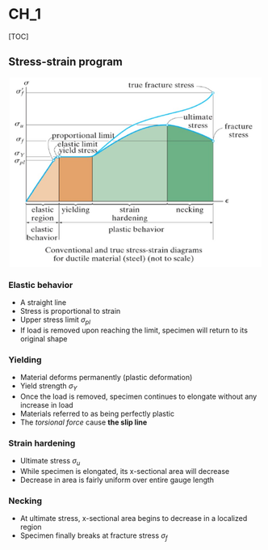# CH_1

[TOC]

## Stress-strain program

<div align = center><img width = 500px height= 375px src = "./assets/Ch_2_figure_1.png"></div>

### Elastic behavior

- A straight line
- Stress is proportional to strain
- Upper stress limit $\sigma_{pl}$
- If load is removed upon reaching the limit, specimen will return to its original shape

### Yielding

- Material deforms permanently (plastic deformation)
- Yield strength $\sigma_Y$
- Once the load is removed, specimen continues to elongate without any increase in load
- Materials referred to as being perfectly plastic
- The _torsional force_ cause **the slip line**

### Strain hardening

- Ultimate stress $\sigma_u$
- While specimen is elongated, its x-sectional area will decrease
- Decrease in area is fairly uniform over entire gauge length

### Necking

- At ultimate stress, x-sectional area begins to decrease in a localized region
- Specimen finally breaks at fracture stress $\sigma_f$
